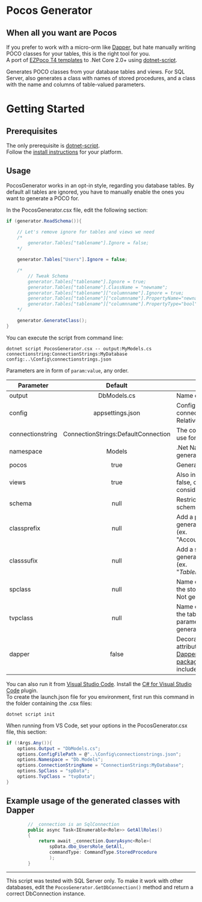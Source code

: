 
Pocos Generator
===============

When all you want are Pocos
---------------------------

If you prefer to work with a micro-orm like [Dapper](https://github.com/StackExchange/Dapper), but hate manually writing POCO classes for your tables, this is the right tool for you.  
A port of [EZPoco T4 templates](https://github.com/davidsavagejr/ezpoco) to .Net Core 2.0+ using [dotnet-script](https://github.com/filipw/dotnet-script/).  

Generates POCO classes from your database tables and views. For SQL Server, also generates a class with names of stored procedures, and a class with the name and columns of table-valued parameters.  

Getting Started
===============

Prerequisites
-------------

The only prerequisite is [dotnet-script](https://github.com/filipw/dotnet-script/).  
Follow the [install instructions](https://github.com/filipw/dotnet-script/#installing) for your platform.

Usage
-----

PocosGenerator works in an opt-in style, regarding you database tables. By default all tables are ignored, you have to manually enable the ones you want to generate a POCO for.  

In the PocosGenerator.csx file, edit the following section:

```C#
if (generator.ReadSchema()){

    // Let's remove ignore for tables and views we need
    /*
        generator.Tables["tablename"].Ignore = false;
    */

    generator.Tables["Users"].Ignore = false;

    /*
        // Tweak Schema
        generator.Tables["tablename"].Ignore = true;                        // To ignore a table
        generator.Tables["tablename"].ClassName = "newname";                // To change the class name of a table
        generator.Tables["tablename"]["columnname"].Ignore = true;          // To ignore a column
        generator.Tables["tablename"]["columnname"].PropertyName="newname"; // To change the property name of a column
        generator.Tables["tablename"]["columnname"].PropertyType="bool";    // To change the property type of a column
    */

    generator.GenerateClass();
}
```

You can execute the script from command line:

```shell
dotnet script PocosGenerator.csx -- output:MyModels.cs connectionstring:ConnectionStrings:MyDatabase config:..\Config\connectionstrings.json
```

Parameters are in form of `param:value`, any order.  

 Parameter | Default       | Purpose  
-----------|:-------------:|----------
 output    | DbModels.cs   | Name of created file.
 config    | appsettings.json | Config file to read the connection string from. Relative to script location.
 connectionstring | ConnectionStrings:DefaultConnection | The connection string to use for the database.
 namespace    | Models  | .Net Namespace of the generated classes.
 pocos    | true | Generate POCOs.
 views    | true | Also include views. If false, only tables are considered.
 schema    | null | Restrict to a specific schema (ex. "dbo.").
 classprefix    | null | Add a prefix to the generated class names (ex. "Accounting*TableName*").
 classsufix    | null | Add a sufix to the generated class names (ex. "*TableName*Reporting").
 spclass    | null | Name of the class holding the stored procedures. Not generated if null.
 tvpclass    | null | Name of the class holding the table valued parameters. Not generated if null.
 dapper  | false | Decorate POCOs with attributes for [Dapper.Contrib](https://github.com/StackExchange/Dapper/tree/master/Dapper.Contrib). [Nuget package](https://www.nuget.org/packages/Dapper.Contrib/) must be included in your project.

You can also run it from [Visual Studio Code](https://code.visualstudio.com/). Install the [C# for Visual Studio Code](https://github.com/OmniSharp/omnisharp-vscode/blob/master/debugger.md) plugin.  
To create the launch.json file for you environment, first run this command in the folder containing the .csx files:

```shell
dotnet script init
```

When running from VS Code, set your options in the PocosGenerator.csx file, this section:

```C#
if (!Args.Any()){
    options.Output = "DbModels.cs";
    options.ConfigFilePath = @"..\Config\connectionstrings.json";
    options.Namespace = "Db.Models";
    options.ConnectionStringName = "ConnectionStrings:MyDatabase";
    options.SpClass = "spData";
    options.TvpClass = "tvpData";
}
```

Example usage of the generated classes with Dapper
--------------------------------------------------

```C#
        // _connection is an SqlConnection
        public async Task<IEnumerable<Role>> GetAllRoles()
        {
            return await _connection.QueryAsync<Role>(
                spData.dbo_UsersRole_GetAll,
                commandType: CommandType.StoredProcedure
                );
        }
```

---
This script was tested with SQL Server only. To make it work with other databases, edit the `PocosGenerator.GetDbConnection()` method and return a correct DbConnection instance.